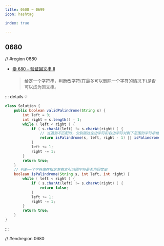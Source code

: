```yaml
---
title: 0600 ~ 0699
icon: hashtag

index: true

---
```


<!-- more -->

## 0680

// #region 0680

- [🟢 680 - 验证回文串 II](https://leetcode.cn/problems/valid-palindrome-ii)
    > 给定一个字符串，判断改字符(在最多可以删除一个字符的情况下)是否可以成为回文串。

::: details 💡

```java
class Solution {
    public boolean validPalindrome(String s) {
        int left = 0;
        int right = s.length() - 1;
        while ( left < right ) {
            if ( s.charAt(left) != s.charAt(right) ) {
                // 当遇到不匹配时，分别跳过左边字符和右边字符对剩下范围的字符串继续判断是否为回文串
                return isPalindrome(s, left, right - 1) || isPalindrome(s, left + 1, right);
            }
            left += 1;
            right -= 1;
        }
        return true;
    }
    // 判断一个字符串在指定左右索引范围字符是否为回文串
    boolean isPalindrome(String s, int left, int right) {
        while ( left < right ) {
            if ( s.charAt(left) != s.charAt(right) ) {
                return false;
            }
            left += 1;
            right -= 1;
        }
        return true;
    }
}
```

:::

// #endregion 0680